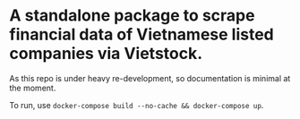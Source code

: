 # A standalone package to scrape financial data of Vietnamese listed companies via Vietstock.

As this repo is under heavy re-development, so documentation is minimal at the moment.

To run, use `docker-compose build --no-cache && docker-compose up`.
